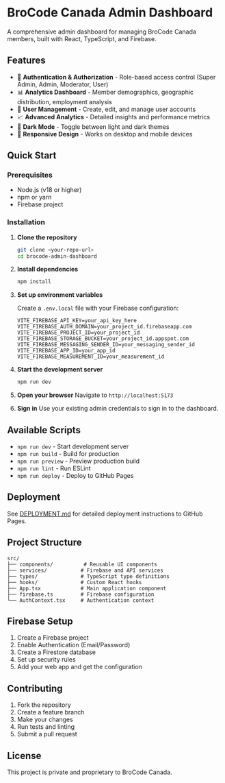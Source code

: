 # BroCode Canada Admin Dashboard

A comprehensive admin dashboard for managing BroCode Canada members, built with React, TypeScript, and Firebase.

## Features

- 🔐 **Authentication & Authorization** - Role-based access control (Super Admin, Admin, Moderator, User)
- 📊 **Analytics Dashboard** - Member demographics, geographic distribution, employment analysis
- 👥 **User Management** - Create, edit, and manage user accounts
- 📈 **Advanced Analytics** - Detailed insights and performance metrics
- 🌙 **Dark Mode** - Toggle between light and dark themes
- 📱 **Responsive Design** - Works on desktop and mobile devices

## Quick Start

### Prerequisites

- Node.js (v18 or higher)
- npm or yarn
- Firebase project

### Installation

1. **Clone the repository**
   ```bash
   git clone <your-repo-url>
   cd brocode-admin-dashboard
   ```

2. **Install dependencies**
   ```bash
   npm install
   ```

3. **Set up environment variables**
   
   Create a `.env.local` file with your Firebase configuration:

   ```env
   VITE_FIREBASE_API_KEY=your_api_key_here
   VITE_FIREBASE_AUTH_DOMAIN=your_project_id.firebaseapp.com
   VITE_FIREBASE_PROJECT_ID=your_project_id
   VITE_FIREBASE_STORAGE_BUCKET=your_project_id.appspot.com
   VITE_FIREBASE_MESSAGING_SENDER_ID=your_messaging_sender_id
   VITE_FIREBASE_APP_ID=your_app_id
   VITE_FIREBASE_MEASUREMENT_ID=your_measurement_id
   ```

4. **Start the development server**
   ```bash
   npm run dev
   ```

5. **Open your browser**
   Navigate to `http://localhost:5173`

6. **Sign in**
   Use your existing admin credentials to sign in to the dashboard.

## Available Scripts

- `npm run dev` - Start development server
- `npm run build` - Build for production
- `npm run preview` - Preview production build
- `npm run lint` - Run ESLint
- `npm run deploy` - Deploy to GitHub Pages

## Deployment

See [DEPLOYMENT.md](./DEPLOYMENT.md) for detailed deployment instructions to GitHub Pages.

## Project Structure

```
src/
├── components/          # Reusable UI components
├── services/           # Firebase and API services
├── types/              # TypeScript type definitions
├── hooks/              # Custom React hooks
├── App.tsx             # Main application component
├── firebase.ts         # Firebase configuration
└── AuthContext.tsx     # Authentication context
```

## Firebase Setup

1. Create a Firebase project
2. Enable Authentication (Email/Password)
3. Create a Firestore database
4. Set up security rules
5. Add your web app and get the configuration

## Contributing

1. Fork the repository
2. Create a feature branch
3. Make your changes
4. Run tests and linting
5. Submit a pull request

## License

This project is private and proprietary to BroCode Canada.
